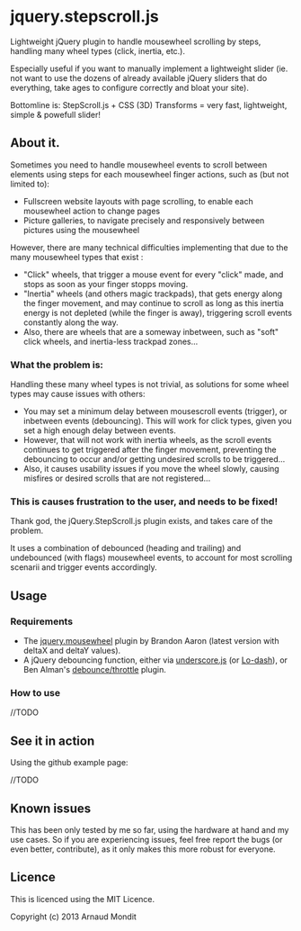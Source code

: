 # jquery.stepscroll.js

Lightweight jQuery plugin to handle mousewheel scrolling by steps, handling many wheel types (click, inertia, etc.).

Especially useful if you want to manually implement a lightweight slider (ie. not want to use the dozens of already available jQuery sliders that do everything, take ages to configure correctly and bloat your site).

Bottomline is: StepScroll.js + CSS (3D) Transforms = very fast, lightweight, simple & powefull slider!

## About it.

Sometimes you need to handle mousewheel events to scroll between elements using steps for each mousewheel finger actions, such as (but not limited to):

- Fullscreen website layouts with page scrolling, to enable each mousewheel action to change pages
- Picture galleries, to navigate precisely and responsively between pictures using the mousewheel

However, there are many technical difficulties implementing that due to the many mousewheel types that exist :

- "Click" wheels, that trigger a mouse event for every "click" made, and stops as soon as your finger stopps moving.
- "Inertia" wheels (and others magic trackpads), that gets energy along the finger movement, and may continue to scroll as long as this inertia energy is not depleted (while the finger is away), triggering scroll events constantly along the way.
- Also, there are wheels that are a someway inbetween, such as "soft" click wheels, and inertia-less trackpad zones...

### What the problem is:

Handling these many wheel types is not trivial, as solutions for some wheel types may cause issues with others:
- You may set a minimum delay between mousescroll events (trigger), or inbetween events (debouncing). This will work for click types, given you set a high enough delay between events.
- However, that will not work with inertia wheels, as the scroll events continues to get triggered after the finger movement, preventing the debouncing to occur and/or getting undesired scrolls to be triggered...
- Also, it causes usability issues if you move the wheel slowly, causing misfires or desired scrolls that are not registered...

### This is causes frustration to the user, and needs to be fixed!

Thank god, the jQuery.StepScroll.js plugin exists, and takes care of the problem.

It uses a combination of debounced (heading and trailing) and undebounced (with flags) mousewheel events, to account for most scrolling scenarii and trigger events accordingly.

## Usage


### Requirements

- The [jquery.mousewheel](https://github.com/brandonaaron/jquery-mousewheel/) plugin by Brandon Aaron (latest version with deltaX and deltaY values).
- A jQuery debouncing function, either via [underscore.js](http://underscorejs.org/) (or [Lo-dash](http://lodash.com/)), or Ben Alman's [debounce/throttle](http://benalman.com/projects/jquery-throttle-debounce-plugin/) plugin.

### How to use

//TODO

## See it in action

Using the github example page:

//TODO

## Known issues

This has been only tested by me so far, using the hardware at hand and my use cases. So if you are experiencing issues, feel free report the bugs (or even better, contribute), as it only makes this more robust for everyone.

## Licence


This is licenced using the MIT Licence.

Copyright (c) 2013 Arnaud Mondit

